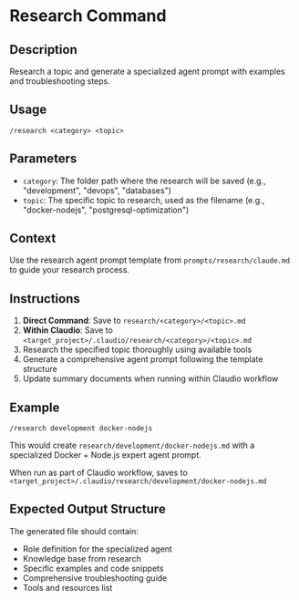 # Research Command

## Description
Research a topic and generate a specialized agent prompt with examples and troubleshooting steps.

## Usage
```
/research <category> <topic>
```

## Parameters
- `category`: The folder path where the research will be saved (e.g., "development", "devops", "databases")
- `topic`: The specific topic to research, used as the filename (e.g., "docker-nodejs", "postgresql-optimization")

## Context
Use the research agent prompt template from `prompts/research/claude.md` to guide your research process.

## Instructions
1. **Direct Command**: Save to `research/<category>/<topic>.md`
2. **Within Claudio**: Save to `<target_project>/.claudio/research/<category>/<topic>.md`
3. Research the specified topic thoroughly using available tools
4. Generate a comprehensive agent prompt following the template structure
5. Update summary documents when running within Claudio workflow

## Example
```
/research development docker-nodejs
```
This would create `research/development/docker-nodejs.md` with a specialized Docker + Node.js expert agent prompt.

When run as part of Claudio workflow, saves to `<target_project>/.claudio/research/development/docker-nodejs.md`

## Expected Output Structure
The generated file should contain:
- Role definition for the specialized agent
- Knowledge base from research
- Specific examples and code snippets
- Comprehensive troubleshooting guide
- Tools and resources list